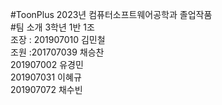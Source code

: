 #ToonPlus
2023년 컴퓨터소프트웨어공학과 졸업작품<br/>
#팀 소개
3학년 1반 1조<br/>
조장 : 201907010 김민철<br/>
조원 :201707039 채승찬<br/>
201907002 유경민<br/>
201907031 이혜규<br/>
201907072 채수빈<br/>
